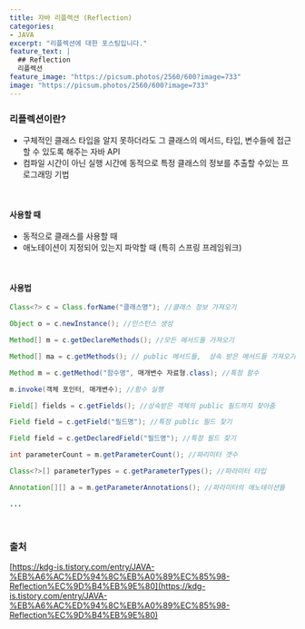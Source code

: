 ```yaml
---  
title: 자바 리플렉션 (Reflection)
categories:
- JAVA  
excerpt: "리플렉션에 대한 포스팅입니다."  
feature_text: |
  ## Reflection
  리플렉션
feature_image: "https://picsum.photos/2560/600?image=733"  
image: "https://picsum.photos/2560/600?image=733"
---  
```

### 리플렉션이란?
- 구체적인 클래스 타입을 알지 못하더라도 그 클래스의 메서드, 타입, 변수들에 접근할 수 있도록 해주는 자바 API
- 컴파일 시간이 아닌 실행 시간에 동적으로 특정 클래스의 정보를 추출할 수있는 프로그래밍 기법

<br>

#### 사용할 때
- 동적으로 클래스를 사용할 때
- 애노테이션이 지정되어 있는지 파악할 때 (특히 스프링 프레임워크)

<br>  

#### 사용법
```java
Class<?> c = Class.forName("클래스명"); //클래스 정보 가져오기

Object o = c.newInstance(); //인스턴스 생성

Method[] m = c.getDeclareMethods(); //모든 메서드들 가져오기

Method[] ma = c.getMethods(); // public 메서드들,  상속 받은 메서드들 가져오기

Method m = c.getMethod("함수명", 매개변수 자료형.class); //특정 함수

m.invoke(객체 포인터, 매개변수); //함수 실행

Field[] fields = c.getFields(); //상속받은 객체의 public 필드까지 찾아줌

Field field = c.getField("필드명"); //특정 public 필드 찾기

Field field = c.getDeclaredField("필드명"); //특정 필드 찾기

int parameterCount = m.getParameterCount(); //파리미터 갯수

Class<?>[] parameterTypes = c.getParameterTypes(); //파라미터 타입

Annotation[][] a = m.getParameterAnnotations(); //파라미터의 애노테이션들

...

```

<br>  

### 출처
[https://kdg-is.tistory.com/entry/JAVA-%EB%A6%AC%ED%94%8C%EB%A0%89%EC%85%98-Reflection%EC%9D%B4%EB%9E%80](https://kdg-is.tistory.com/entry/JAVA-%EB%A6%AC%ED%94%8C%EB%A0%89%EC%85%98-Reflection%EC%9D%B4%EB%9E%80) <br> 
